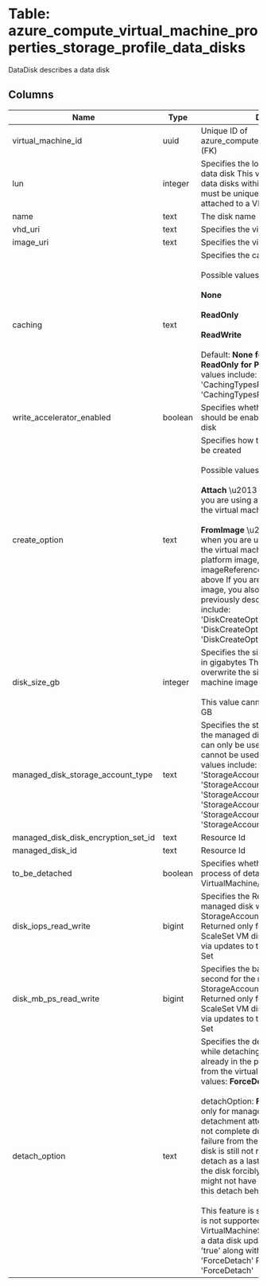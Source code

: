 
# Table: azure_compute_virtual_machine_properties_storage_profile_data_disks
DataDisk describes a data disk
## Columns
| Name        | Type           | Description  |
| ------------- | ------------- | -----  |
|virtual_machine_id|uuid|Unique ID of azure_compute_virtual_machines table (FK)|
|lun|integer|Specifies the logical unit number of the data disk This value is used to identify data disks within the VM and therefore must be unique for each data disk attached to a VM|
|name|text|The disk name|
|vhd_uri|text|Specifies the virtual hard disk's uri|
|image_uri|text|Specifies the virtual hard disk's uri|
|caching|text|Specifies the caching requirements <br><br> Possible values are: <br><br> **None** <br><br> **ReadOnly** <br><br> **ReadWrite** <br><br> Default: **None for Standard storage ReadOnly for Premium storage** Possible values include: 'CachingTypesNone', 'CachingTypesReadOnly', 'CachingTypesReadWrite'|
|write_accelerator_enabled|boolean|Specifies whether writeAccelerator should be enabled or disabled on the disk|
|create_option|text|Specifies how the virtual machine should be created<br><br> Possible values are:<br><br> **Attach** \u2013 This value is used when you are using a specialized disk to create the virtual machine<br><br> **FromImage** \u2013 This value is used when you are using an image to create the virtual machine If you are using a platform image, you also use the imageReference element described above If you are using a marketplace image, you  also use the plan element previously described Possible values include: 'DiskCreateOptionTypesFromImage', 'DiskCreateOptionTypesEmpty', 'DiskCreateOptionTypesAttach'|
|disk_size_gb|integer|Specifies the size of an empty data disk in gigabytes This element can be used to overwrite the size of the disk in a virtual machine image <br><br> This value cannot be larger than 1023 GB|
|managed_disk_storage_account_type|text|Specifies the storage account type for the managed disk NOTE: UltraSSD_LRS can only be used with data disks, it cannot be used with OS Disk Possible values include: 'StorageAccountTypesStandardLRS', 'StorageAccountTypesPremiumLRS', 'StorageAccountTypesStandardSSDLRS', 'StorageAccountTypesUltraSSDLRS', 'StorageAccountTypesPremiumZRS', 'StorageAccountTypesStandardSSDZRS'|
|managed_disk_disk_encryption_set_id|text|Resource Id|
|managed_disk_id|text|Resource Id|
|to_be_detached|boolean|Specifies whether the data disk is in process of detachment from the VirtualMachine/VirtualMachineScaleset|
|disk_iops_read_write|bigint|Specifies the Read-Write IOPS for the managed disk when StorageAccountType is UltraSSD_LRS Returned only for VirtualMachine ScaleSet VM disks Can be updated only via updates to the VirtualMachine Scale Set|
|disk_mb_ps_read_write|bigint|Specifies the bandwidth in MB per second for the managed disk when StorageAccountType is UltraSSD_LRS Returned only for VirtualMachine ScaleSet VM disks Can be updated only via updates to the VirtualMachine Scale Set|
|detach_option|text|Specifies the detach behavior to be used while detaching a disk or which is already in the process of detachment from the virtual machine Supported values: **ForceDetach** <br><br> detachOption: **ForceDetach** is applicable only for managed data disks If a previous detachment attempt of the data disk did not complete due to an unexpected failure from the virtual machine and the disk is still not released then use force-detach as a last resort option to detach the disk forcibly from the VM All writes might not have been flushed when using this detach behavior <br><br> This feature is still in preview mode and is not supported for VirtualMachineScaleSet To force-detach a data disk update toBeDetached to 'true' along with setting detachOption: 'ForceDetach' Possible values include: 'ForceDetach'|
